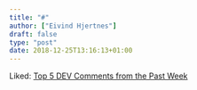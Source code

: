 ```yaml
---
title: "#"
author: ["Eivind Hjertnes"]
draft: false
type: "post"
date: 2018-12-25T13:16:13+01:00
---
```


Liked:
[Top
5 DEV Comments from the Past Week](https://dev.to/devteam/top-5-dev-comments-from-the-past-week-2d0l)
